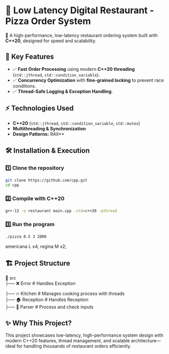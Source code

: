 # 🍕 Low Latency Digital Restaurant - Pizza Order System

🚀 A high-performance, low-latency restaurant ordering system built with **C++20**, designed for speed and scalability.

## 📌 Key Features

- ✅ **Fast Order Processing** using modern **C++20 threading** (`std::jthread`, `std::condition_variable`).
- ✅ **Concurrency Optimization** with **fine-grained locking** to prevent race conditions.
- ✅ **Thread-Safe Logging & Exception Handling**.

## ⚡ Technologies Used

- **C++20** (`std::jthread`, `std::condition_variable`, `std::mutex`)
- **Multithreading & Synchronization**
- **Design Patterns:**  RAII**

## 🛠️ Installation & Execution

### 1️⃣ Clone the repository
```bash
git clone https://github.com/cpp.git
cd cpp
```
### 2️⃣ Compile with C++20  
```bash
g++-13 -o restaurant main.cpp -std=c++20 -pthread
```
### 3️⃣ Run the program  
```bash
./pizza 0.5 3 2000
```
americana L x4; regina M x2;

## 🏗 Project Structure  
📂 src  
 ├── ❌ Error       # Handles Exception
 
 ├── 🔥 Kitchen     # Manages cooking process with threads  
 ├── 🏠 Reception   # Handles Reception  
 ├── 📝 Parser      # Process and check inputs  


## ✨ Why This Project? 
This project showcases low-latency, high-performance system design with modern C++20 features, thread management, and scalable architecture—ideal for handling thousands of restaurant orders efficiently.
